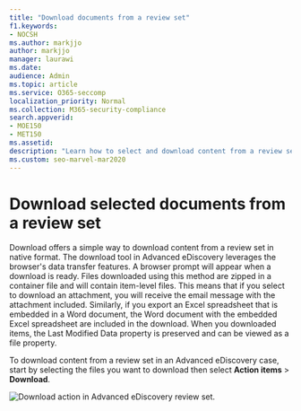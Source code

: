 ```yaml
---
title: "Download documents from a review set"
f1.keywords:
- NOCSH
ms.author: markjjo
author: markjjo
manager: laurawi
ms.date: 
audience: Admin
ms.topic: article
ms.service: O365-seccomp
localization_priority: Normal
ms.collection: M365-security-compliance
search.appverid:
- MOE150
- MET150
ms.assetid: 
description: "Learn how to select and download content from a review set in Advanced eDiscovery for presentations or external reviews."
ms.custom: seo-marvel-mar2020
---
```


# Download selected documents from a review set

Download offers a simple way to download content from a review set in native format. The download tool in Advanced eDiscovery leverages the browser's data transfer features. A browser prompt will appear when a download is ready. Files downloaded using this method are zipped in a container file and will contain item-level files. This means that if you select to download an attachment, you will receive the email message with the attachment included. Similarly, if you export an Excel spreadsheet that is embedded in a Word document, the Word document with the embedded Excel spreadsheet are included in the download. When you downloaded items, the Last Modified Data property is preserved and can be viewed as a file property.

To download content from a review set in an Advanced eDiscovery case, start by selecting the files you want to download then select **Action items** > **Download**.

![Download action in Advanced eDiscovery review set.](../media/eDiscoDownload.png)
